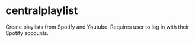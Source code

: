 # centralplaylist

Create playlists from Spotify and Youtube. Requires user to log in with their Spotify accounts.